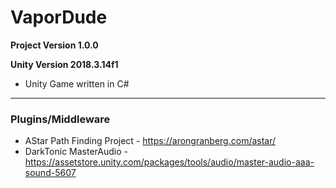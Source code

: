 # VaporDude

**Project Version 1.0.0** 

**Unity Version 2018.3.14f1** 
* Unity Game written in C# 

---

### Plugins/Middleware ###
* AStar Path Finding Project - https://arongranberg.com/astar/
* DarkTonic MasterAudio - https://assetstore.unity.com/packages/tools/audio/master-audio-aaa-sound-5607
